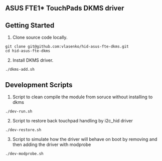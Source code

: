 ## ASUS FTE1* TouchPads DKMS driver

## Getting Started

1. Clone source code locally.

  ```
  git clone git@github.com:vlasenko/hid-asus-fte-dkms.git
  cd hid-asus-fte-dkms
  ```

2. Install DKMS driver.

  ```
  ./dkms-add.sh
  ```

## Development Scripts

1. Script to clean compile the module from soruce without installing to dkms
  ```
  ./dev-run.sh
  ```
2. Script to restore back touchpad handling by i2c_hid driver
  ```
  ./dev-restore.sh
  ```
3. Script to simulate how the driver will behave on boot by removing and then adding the driver with modprobe
  ```
  ./dev-modprobe.sh
  ```
